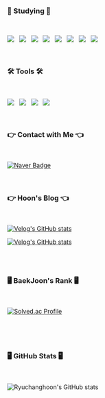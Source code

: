 <h3><b>🦾 Studying 🦾</b></h3>
</br>
<p>
<img src="https://img.shields.io/badge/Python-3776AB?style=flat-square&logo=python&logoColor=white"/></a> &nbsp
<img src="https://img.shields.io/badge/TensorFlow-FF6F00?style=flat-square&logo=TensorFlow&logoColor=white"/></a> &nbsp
<img src="https://img.shields.io/badge/PyTorch-EE4C2C?style=flat-square&logo=PyTorch&logoColor=white"></a> &nbsp
<img src="https://img.shields.io/badge/openCV-5C3EE8?style=flat-square&logo=opencv&logoColor=white"></a> &nbsp
<img src="https://img.shields.io/badge/JavaScript-F7DF1E?style=flat-square&logo=JavaScript&logoColor=white"/></a> &nbsp
<!-- <img src="https://img.shields.io/badge/Android-3DDC84?style=flat-square&logo=Android&logoColor=white"/></a> &nbsp -->
<img src="https://img.shields.io/badge/CSS3-1572B6?style=flat-square&logo=CSS3&logoColor=white"/></a> &nbsp 
<img src="https://img.shields.io/badge/React-61DAFB?style=flat-square&logo=React&logoColor=white"/></a> &nbsp  
<img src="https://img.shields.io/badge/MySQL-4479A1?style=flat-square&logo=MySQL&logoColor=white"/></a> &nbsp



</p>

</br>
<h3><b>🛠 Tools 🛠</b></h3>

</br>


<p>
<img src="https://img.shields.io/badge/Visual Studio Code-007ACC?style=flat-square&logo=Visual Studio Code&logoColor=white"/></a> &nbsp
<img src="https://img.shields.io/badge/Google Colab-F9AB00?style=flat-square&logo=Google Colab&logoColor=white"/></a> &nbsp
<img src="https://img.shields.io/badge/Jupyter-F37626?style=flat-square&logo=Jupyter&logoColor=white"/></a> &nbsp
<img src="https://img.shields.io/badge/Eclipse IDE-2C2255?style=flat-square&logo=Eclipse IDE&logoColor=white"/></a> &nbsp
</p>
</br>




<h3><b>👉 Contact with Me 👈 </b></h3>
</br>

 [![Naver Badge](https://img.shields.io/badge/Naver-03C75A?style=flat-square&logo=Naver&logoColor=white&link=mailto:fbckdgns3@naver.com)](mailto:fbckdgns3@naver.com)
</br>
</br>
</br>
<h3><b>👉 Hoon's Blog 👈 </b></h3>
</br>

[![Velog's GitHub stats](https://velog-readme-stats.vercel.app/api/badge?name=Linear_RCH)](https://velog.io/@fbckdgns3) 

[![Velog's GitHub stats](https://velog-readme-stats.vercel.app/api?name=fbckdgns3)](https://github.com/Ryuchanghoon/velog-readme-stats)

</br>
</br>

<h3><b>🖥 BaekJoon's Rank 🖥</b></h3>
</br>

[![Solved.ac Profile](http://mazassumnida.wtf/api/v2/generate_badge?boj=fbckdgns123)](https://solved.ac/fbckdgns123)

</br>
</p>


</br>


<h3><b>🖥 GitHub Stats 🖥</b></h3>
</br>

![Ryuchanghoon's GitHub stats](https://github-readme-stats.vercel.app/api?username=Ryuchanghoon&show_icons=true&theme=radical)
